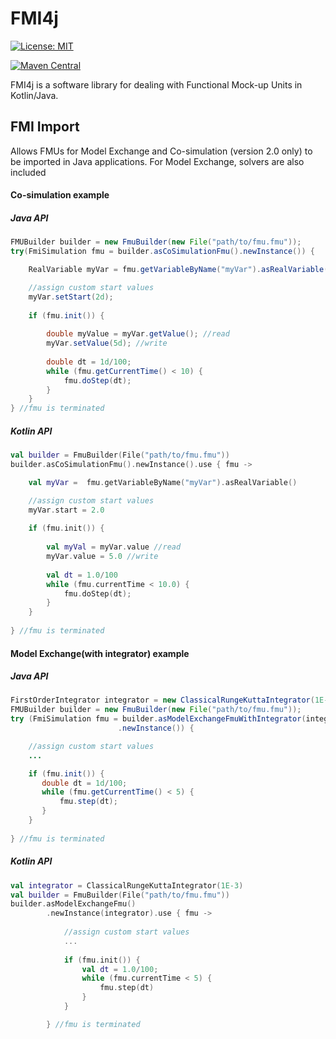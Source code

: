 # FMI4j #

[![License: MIT](https://img.shields.io/badge/License-MIT-yellow.svg)](https://opensource.org/licenses/MIT)

[![Maven Central](https://maven-badges.herokuapp.com/maven-central/no.mechatronics.sfi.fmi4j/fmi-import/badge.svg)](https://maven-badges.herokuapp.com/maven-central/no.mechatronics.sfi.fmi4j/fmi-import)


FMI4j is a software library for dealing with Functional Mock-up Units in Kotlin/Java.

## FMI Import

Allows FMUs for Model Exchange and Co-simulation (version 2.0 only) to be imported in Java applications.
For Model Exchange, solvers are also included


#### Co-simulation example

##### Java API
```java
FMUBuilder builder = new FmuBuilder(new File("path/to/fmu.fmu"));
try(FmiSimulation fmu = builder.asCoSimulationFmu().newInstance()) {

    RealVariable myVar = fmu.getVariableByName("myVar").asRealVariable()

    //assign custom start values
    myVar.setStart(2d);
                
    if (fmu.init()) {
        
        double myValue = myVar.getValue(); //read
        myVar.setValue(5d); //write
        
        double dt = 1d/100;
        while (fmu.getCurrentTime() < 10) {
            fmu.doStep(dt);
        }
    }
} //fmu is terminated
```

##### Kotlin API

```kotlin
val builder = FmuBuilder(File("path/to/fmu.fmu"))
builder.asCoSimulationFmu().newInstance().use { fmu -> 

    val myVar =  fmu.getVariableByName("myVar").asRealVariable()

    //assign custom start values
    myVar.start = 2.0
    
    if (fmu.init()) {
    
        val myVal = myVar.value //read
        myVar.value = 5.0 //write
    
        val dt = 1.0/100
        while (fmu.currentTime < 10.0) {
            fmu.doStep(dt);
        }
    }
    
} //fmu is terminated
```

#### Model Exchange(with integrator) example

##### Java API
```java
FirstOrderIntegrator integrator = new ClassicalRungeKuttaIntegrator(1E-3);
FMUBuilder builder = new FmuBuilder(new File("path/to/fmu.fmu"));
try (FmiSimulation fmu = builder.asModelExchangeFmuWithIntegrator(integrator)
                        .newInstance()) {

    //assign custom start values
    ...

    if (fmu.init()) {
       double dt = 1d/100;
       while (fmu.getCurrentTime() < 5) {
           fmu.step(dt);
       } 
    }
    
} //fmu is terminated
```

##### Kotlin API
```kotlin
val integrator = ClassicalRungeKuttaIntegrator(1E-3)
val builder = FmuBuilder(File("path/to/fmu.fmu"))
builder.asModelExchangeFmu()
        .newInstance(integrator).use { fmu -> 
        
            //assign custom start values
            ...
        
            if (fmu.init()) {
                val dt = 1.0/100;
                while (fmu.currentTime < 5) {
                    fmu.step(dt)
                }
            }

        } //fmu is terminated
```
